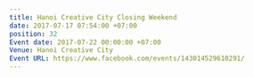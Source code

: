 ```yaml
---
title: Hanoi Creative City Closing Weekend
date: 2017-07-17 07:54:00 +07:00
position: 32
Event date: 2017-07-22 00:00:00 +07:00
Venue: Hanoi Creative City
Event URL: https://www.facebook.com/events/143014529610291/
---
```


